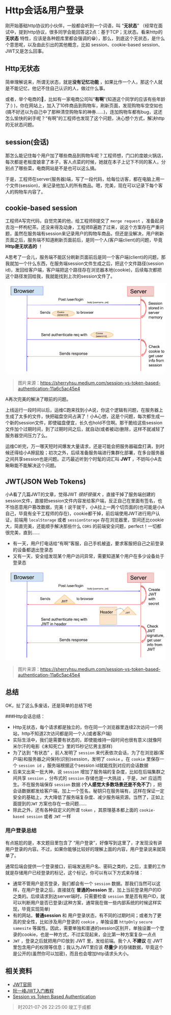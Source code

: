 # Http会话&用户登录



刚开始基础http协议的小伙伴，一般都会听到一个词语，叫 “**无状态**”  （经常在面试中，提到http协议，很多同学会能回答这2点：基于TCP；无状态。看来http的 **无状态** 特性，应该是各种题库里都会强调的😁），那么，到底这个无状态，是什么个意思呢，以及由此引出的其他概念，比如 session、cookie-based session、JWT又是怎么回事。



## Http无状态

简单理解说来，所谓无状态，就是**没有记忆功能** ，如果比作一个人，那这个人就是不能记忆，他记不住自己认识的人，做过什么事。

或者，举个电商的🌰，比如有一家电商公司叫“**有啊**”(知道这个同学的应该有些年龄了:) )，你在网站上，加入了10件商品到购物车，刷新页面，发现购物车空空如也(搞不好还以为自己中了那种清空购物车的神券……)，连加购物车都有bug，这还怎么愉快的剁手呢？“有啊”的工程师也发现了这个问题，决心想个方式，解决http的无状态问题。

## session(会话)

那怎么能记住每个用户加了哪些商品到购物车呢？工程师想，门口的度娘火锅店，每次都是老板度娘拿了本子，客人点菜的时候，她就在本子上记下不同的客人，分别点了哪些菜，电商网站是不是也可以这么搞。

于是，工程师在server(服务器)端，写了一段代码，给每位访客，都在电脑上用一个文件(session)，来记录他加入的所有商品。嗯，完美，现在可以记录下每个客人的购物车内容了。

## cookie-based session

工程师A写完代码，自觉完美的他，给工程师B提交了 `merge request` ，准备起身去泡一杯枸杞茶。还没来得及动身，工程师B遍跑了过来，说这个方案存在严重问题，虽然在服务端有session来记录用户的购物车商品，但还是没解决，用户刷新页面之后，服务端不知道刷新页面前后，是同一个人(客户端client)的问题，毕竟 **Http是无状态的** ！

A思考了一会儿，服务端不能区分刷新页面前后是同一个客户端(client)的问题，那我就加一个什么东西，在服务端session文件生成之后，把这个文件路径(session id)，发回给客户端，客户端把这个路径存在浏览器本地(cookie)，后续每次都把这个路径发回给我，我就能找到上次的session文件了。

![cookie-based-session](./cookie-based-session.png)

> 图片来源：https://sherryhsu.medium.com/session-vs-token-based-authentication-11a6c5ac45e4 



A再次完美的解决了眼前的问题。

上线运行一段时间以后，运维C跑来找到小A说，你这个逻辑有问题，在服务器上生成了太多的文件，快把磁盘空间占满了！小A心想，这是个问题，每次都生成一个新的session文件，即使磁盘便宜，长久也hold不住啊。那干脆给这些session文件加个过期时间，到了过期时间之后，就自动(或者被动)删除，这样不就减轻了服务器空间压力了么。

运维C听完，万一哪天短时间爆发大量请求，还是可能会把服务器磁盘打满，到时候还得给小A擦屁股；初次之外，后续准备服务端进行集群化部署，在多台服务器之间共享session也是问题。正巧最近听到个时髦的词汇叫 **JWT** ，不妨叫小A去瞅瞅能不能解决这个问题。

## JWT(JSON Web Tokens)

小A看了几篇JWT的文章，觉得JWT *很好很强大* ，直接干掉了服务端创建的session文件，直接把session文件内容发给客户端，反正自己在里面有签名，也不怕恶意用户篡改数据，完美！说干就干，小A拉上一两个切页面的(也可能是小A自己，毕竟有全干工程师的存在)，cookie都干掉，前后端使用JWT进行用户认证，前端用 `localStorage`  或者 `sessionStorage` 存在浏览器里，空间还比cookie大，简直完美，还能顺手解决那些什么 `CORS` 的前端安全问题，perfect！一切都很完美，直到……

* 有一天，用户打电话给“有啊”客服，自己手机被盗，要求客服把自己之前登录的设备都退出登录态
* 又有一天，安全组发现某个用户访问异常，需要知道某个用户在多少设备处于登录态

![JWT based session](token-based-session.png)

> 图片来源：https://sherryhsu.medium.com/session-vs-token-based-authentication-11a6c5ac45e4 

## 总结

OK，扯了这么多废话，还是简单的总结下吧

###Http会话总结：

* Http无状态，每个请求都是独立的，你在同一个浏览器里连续2次访问一个网站，http不知道2次访问都是同一个人(或者客户端)
* 实际生活中，我们是需要有状态的，即使能维持一段时间也很有意义(就像阿米尔汗的电影《未知死亡》里的15秒记忆男主那样)
* 为了达到 “有状态” ，前人发明了 `session`  来代表依次会话，为了在浏览器(客户端)和服务器之间保持(识别)session，发明了 `cookie` 。在 `cookie` 里保存一个 `session id` ，服务端根据这个session id就能找到对应的会话数据
* 后来又出来一批大神，说  `session` 增加了服务端的复杂度，比如在后端集群之间共享 `session` ，分布式的 `session` 存储也是一大挑战 ，于是，`JWT` 应运而生。不在服务端保存 `session` 数据 (**个人感觉大多数场景还是不免不了**) ，把会话数据都发给客户端，加上一个签名，秘钥只在服务端有，这样在保证一定安全的基础上，大大降低了服务端复杂度、减少服务端资源。当然了，正如上面提到的`JWT` 方案也存在一些问题……
* 除此之外，还有各种自定义的所谓 `token` ，其原理基本都上面的 `cookie-based session` 或者 `JWT` 一样



### 用户登录总结

有点尴尬的是，本文题目里包含了 “用户登录”，好像写到这里了，才发现没有讲用户登录的内容。不过，如果你能够比较好的理解上面的内容，用户登录说来就简单了。

通常后端会提供一个登录接口，前端发送用户名、密码之类的，之后，主要的工作就是存储用户已经登录的标记，这个标记，你可以有以下方式来存储：

* 通常不管用户是否登录，我们都会有一个 `session` 数据。那我们当然可以这样，在用户登录之后，直接就在 **普通的session** 里，加上当前登录用户的ID之类的。后续请求到达server端时，只需要检查 `session` 里是否有用户ID，就可以判断用户是否已登录(这种方案，通常我在做一些内部系统的时候这样实现，毕竟实现简单)
* 有的网站，**普通session** 和 用户登录状态，有不同的过期时间；或者为了更高的安全性，比如涉及用户登录的 `cookie` ，单独设置 `httpOnly` `secure` `samesite` 等属性。因此，需要单独和普通的session区别开，单独设置一个登录的cookie，也是一种方式，不过实现起来，会比第一种方案复杂一点点
* `JWT` ，登录之后就把用户ID放到 JWT 里，发给前端。我个人 **不建议** 在 JWT里包含用户的权限等信息；我认为JWT里应该 **尽量少** 的存储数据，毕竟这个是公开的(虽然你可以加密)，而且也会增加http请求头大小。



## 相关资料



* [JWT官网](https://jwt.io) 
* [阮一峰JWT入门教程](https://www.ruanyifeng.com/blog/2018/07/json_web_token-tutorial.html) 
* [Session vs Token Based Authentication](https://sherryhsu.medium.com/session-vs-token-based-authentication-11a6c5ac45e4) 





> 时2021-07-26 22:25:00 竣工于成都

